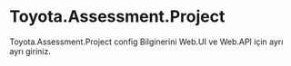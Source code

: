 # Toyota.Assessment.Project
Toyota.Assessment.Project
config Bilginerini Web.UI ve Web.API için ayrı ayrı giriniz.
